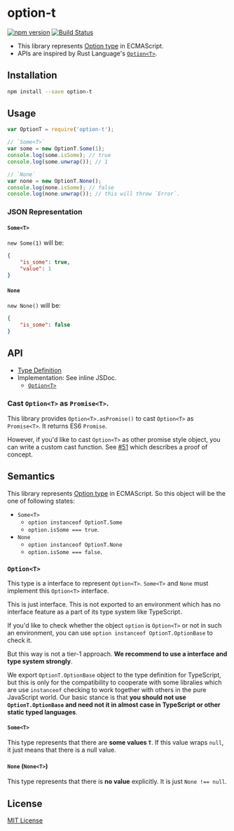 # option-t

[![npm version](https://badge.fury.io/js/option-t.svg)](http://badge.fury.io/js/option-t)
[![Build Status](https://secure.travis-ci.org/saneyuki/option-t.js.svg?branch=master)](http://travis-ci.org/saneyuki/option-t.js)

* This library represents [Option type](http://en.wikipedia.org/wiki/Option_type) in ECMAScript.
* APIs are inspired by Rust Language's [`Option<T>`](https://doc.rust-lang.org/std/option/).


## Installation

```sh
npm install --save option-t
```

## Usage

```javascript
var OptionT = require('option-t');

// `Some<T>`
var some = new OptionT.Some(1);
console.log(some.isSome); // true
console.log(some.unwrap()); // 1

// `None`
var none = new OptionT.None();
console.log(none.isSome); // false
console.log(none.unwrap()); // this will throw `Error`.
```

### JSON Representation

#### `Some<T>`

`new Some(1)` will be:

```json
{
    "is_some": true,
    "value": 1
}
```

#### `None`

`new None()` will be:

```json
{
    "is_some": false
}
```

## API

* [Type Definition](./option-t.d.ts)
* Implementation: See inline JSDoc.
  * [`Option<T>`](./src/OptionT.js)


### Cast `Option<T>` as `Promise<T>`.

This library provides `Option<T>.asPromise()` to cast `Option<T>` as `Promise<T>`.
It returns ES6 `Promise`.

However, if you'd like to cast `Option<T>` as other promise style object,
you can write a custom cast function. See [#51][issue 51] which describes a proof of concept.

[issue 51]: https://github.com/saneyuki/option-t.js/issues/51


## Semantics

This library represents [Option type](http://en.wikipedia.org/wiki/Option_type) in ECMAScript.
So this object will be the one of following states:

* `Some<T>`
  * `option instanceof OptionT.Some`
  * `option.isSome === true`.
* `None`
  * `option instanceof OptionT.None`
  * `option.isSome === false`.

### `Option<T>`

This type is a interface to represent `Option<T>`.
`Some<T>` and `None` must implement this `Option<T>` interface.

This is just interface. This is not exported to an environment
which has no interface feature as a part of its type system like TypeScript.

If you'd like to check whether the object `option` is `Option<T>` or not in such an environment,
you can use `option instanceof OptionT.OptionBase` to check it.

But this way is not a tier-1 approach. __We recommend to use a interface and type system strongly__.

We export `OptionT.OptionBase` object to the type definition for TypeScript, but this is only for
the compatibility to cooperate with some libralies which are use `instanceof` checking
to work together with others in the pure JavaScript world.
Our basic stance is that __you should not use `OptionT.OptionBase`
and need not it in almost case in TypeScript or other static typed languages__.


#### `Some<T>`

This type represents that there are **some values `T`**.
If this value wraps `null`, it just means that there is a null value.


#### `None` (`None<T>`)

This type represents that there is **no value** explicitly.
It is just `None !== null`.


## License

[MIT License](./LICENSE.MIT)
